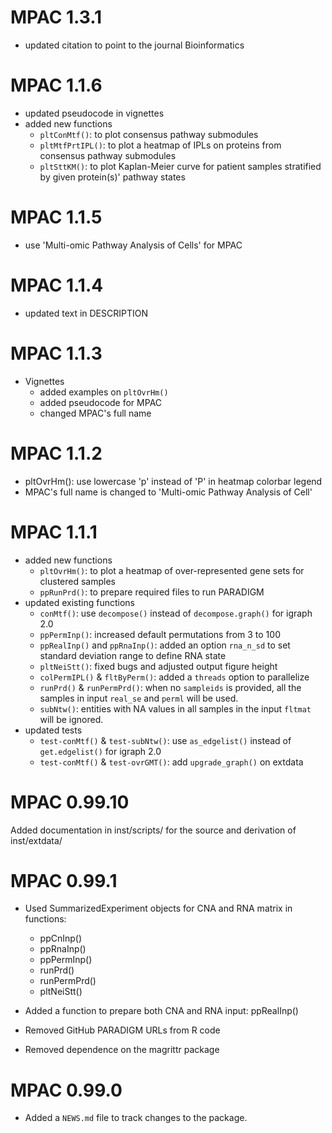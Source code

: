 # MPAC 1.3.1

- updated citation to point to the journal Bioinformatics 

# MPAC 1.1.6

- updated pseudocode in vignettes
- added new functions
  - `pltConMtf()`: to plot consensus pathway submodules
  - `pltMtfPrtIPL()`: to plot a heatmap of IPLs on proteins from consensus
    pathway submodules
  - `pltSttKM()`: to plot Kaplan-Meier curve for patient samples stratified
    by given protein(s)' pathway states

# MPAC 1.1.5

- use 'Multi-omic Pathway Analysis of Cells' for MPAC

# MPAC 1.1.4

- updated text in DESCRIPTION

# MPAC 1.1.3

- Vignettes
  - added examples on `pltOvrHm()`
  - added pseudocode for MPAC
  - changed MPAC's full name

# MPAC 1.1.2

- pltOvrHm(): use lowercase 'p' instead of 'P' in heatmap colorbar legend
- MPAC's full name is changed to 'Multi-omic Pathway Analysis of Cell'

# MPAC 1.1.1

- added new functions
  - `pltOvrHm()`: to plot a heatmap of over-represented gene sets for clustered
    samples
  - `ppRunPrd()`: to prepare required files to run PARADIGM
- updated existing functions
  - `conMtf()`: use `decompose()` instead of `decompose.graph()` for igraph 2.0
  - `ppPermInp()`: increased default permutations from 3 to 100
  - `ppRealInp()` and `ppRnaInp()`: added an option `rna_n_sd` to set standard
    deviation range to define RNA state
  - `pltNeiStt()`: fixed bugs and adjusted output figure height
  - `colPermIPL()` & `fltByPerm()`: added a `threads` option to parallelize
  - `runPrd()` & `runPermPrd()`: when no `sampleids` is provided, all the  
    samples in input `real_se` and `perml` will be used.
  - `subNtw()`: entities with NA values in all samples in the input `fltmat` 
    will be ignored.
- updated tests
  - `test-conMtf()` & `test-subNtw()`: use `as_edgelist()` instead of
    `get.edgelist()` for igraph 2.0
  - `test-conMtf()` & `test-ovrGMT()`: add `upgrade_graph()` on extdata


# MPAC 0.99.10

Added documentation in inst/scripts/ for the source and derivation of 
inst/extdata/

# MPAC 0.99.1

- Used SummarizedExperiment objects for CNA and RNA matrix in functions:   
  - ppCnInp()
  - ppRnaInp()
  - ppPermInp()
  - runPrd()
  - runPermPrd()
  - pltNeiStt()

- Added a function to prepare both CNA and RNA input: ppRealInp()
- Removed GitHub PARADIGM URLs from R code
- Removed dependence on the magrittr package

# MPAC 0.99.0

* Added a `NEWS.md` file to track changes to the package.
